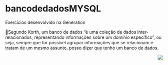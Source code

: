 # bancodedadosMYSQL
Exercícios desenvolvido na Generation 


🚧Segundo Korth, um banco de dados “é uma coleção de dados inter-relacionados,
representando informações sobre um domínio específico”, ou seja, sempre que for
possível agrupar informações que se relacionam e tratam de um mesmo assunto,
posso dizer que tenho um banco de dados.


 <img align='right' src="https://img.shields.io/badge/MySQL-00000F?style=for-the-badge&logo=mysql&logoColor=white" >
